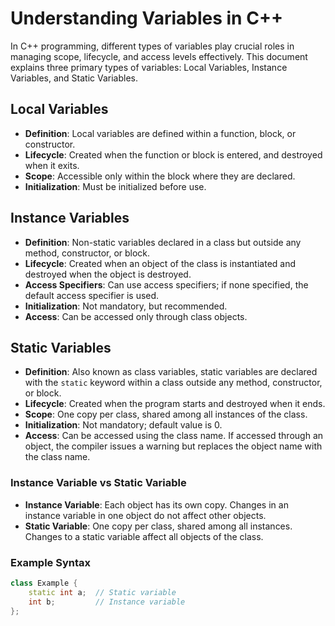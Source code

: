 # Understanding Variables in C++

In C++ programming, different types of variables play crucial roles in managing scope, lifecycle, and access levels effectively. This document explains three primary types of variables: Local Variables, Instance Variables, and Static Variables.

## Local Variables

- **Definition**: Local variables are defined within a function, block, or constructor.
- **Lifecycle**: Created when the function or block is entered, and destroyed when it exits.
- **Scope**: Accessible only within the block where they are declared.
- **Initialization**: Must be initialized before use.

## Instance Variables

- **Definition**: Non-static variables declared in a class but outside any method, constructor, or block.
- **Lifecycle**: Created when an object of the class is instantiated and destroyed when the object is destroyed.
- **Access Specifiers**: Can use access specifiers; if none specified, the default access specifier is used.
- **Initialization**: Not mandatory, but recommended.
- **Access**: Can be accessed only through class objects.

## Static Variables

- **Definition**: Also known as class variables, static variables are declared with the `static` keyword within a class outside any method, constructor, or block.
- **Lifecycle**: Created when the program starts and destroyed when it ends.
- **Scope**: One copy per class, shared among all instances of the class.
- **Initialization**: Not mandatory; default value is 0.
- **Access**: Can be accessed using the class name. If accessed through an object, the compiler issues a warning but replaces the object name with the class name.

### Instance Variable vs Static Variable

- **Instance Variable**: Each object has its own copy. Changes in an instance variable in one object do not affect other objects.
- **Static Variable**: One copy per class, shared among all instances. Changes to a static variable affect all objects of the class.

### Example Syntax

```cpp
class Example {
    static int a;  // Static variable
    int b;         // Instance variable
};
